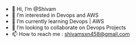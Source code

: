 - 👋 Hi, I’m @Shivam
- 👀 I’m interested in Devops and AWS
- 🌱 I’m currently learning Devops | AWS
- 💞️ I’m looking to collaborate on Devops Projects
- 📫 How to reach me : shivamsxn458@gmail.com

<!---
shivamsxn458/shivamsxn458 is a ✨ special ✨ repository because its `README.md` (this file) appears on your GitHub profile.
You can click the Preview link to take a look at your changes.
---